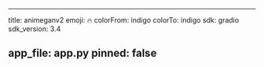 
---
title: animeganv2 
emoji: 🔥
colorFrom: indigo
colorTo: indigo
sdk: gradio
sdk_version: 3.4

app_file: app.py
pinned: false
---
